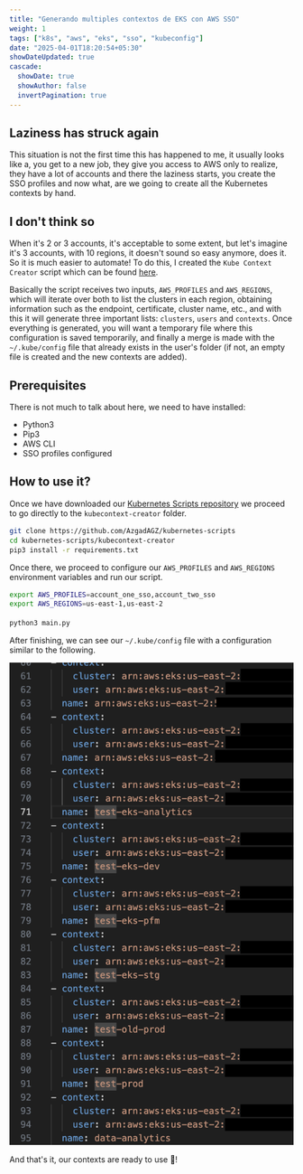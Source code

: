 ```yaml
---
title: "Generando multiples contextos de EKS con AWS SSO"
weight: 1
tags: ["k8s", "aws", "eks", "sso", "kubeconfig"]
date: "2025-04-01T18:20:54+05:30"
showDateUpdated: true
cascade:
  showDate: true
  showAuthor: false
  invertPagination: true
---
```


## Laziness has struck again
This situation is not the first time this has happened to me, it usually looks like a, you get to a new job, they give you access to AWS only to realize, they have a lot of accounts and there the laziness starts, you create the SSO profiles and now what, are we going to create all the Kubernetes contexts by hand.


## I don't think so
When it's 2 or 3 accounts, it's acceptable to some extent, but let's imagine it's 3 accounts, with 10 regions, it doesn't sound so easy anymore, does it.
So it is much easier to automate! To do this, I created the `Kube Context Creator` script which can be found [here](https://github.com/AzgadAGZ/kubernetes-scripts/tree/main/kubecontext-creator). 




Basically the script receives two inputs, `AWS_PROFILES` and `AWS_REGIONS`, which will iterate over both to list the clusters in each region, obtaining information such as the endpoint, certificate, cluster name, etc., and with this it will generate three important lists: `clusters`, `users` and `contexts`.
Once everything is generated, you will want a temporary file where this configuration is saved temporarily, and finally a merge is made with the `~/.kube/config` file that already exists in the user's folder (if not, an empty file is created and the new contexts are added). 


## Prerequisites
There is not much to talk about here, we need to have installed:
- Python3
- Pip3
- AWS CLI
- SSO profiles configured


## How to use it?
Once we have downloaded our [Kubernetes Scripts repository](https://github.com/AzgadAGZ/kubernetes-scripts) we proceed to go directly to the `kubecontext-creator` folder.

````bash
git clone https://github.com/AzgadAGZ/kubernetes-scripts
cd kubernetes-scripts/kubecontext-creator
pip3 install -r requirements.txt
````

Once there, we proceed to configure our `AWS_PROFILES` and `AWS_REGIONS` environment variables and run our script.
````bash
export AWS_PROFILES=account_one_sso,account_two_sso
export AWS_REGIONS=us-east-1,us-east-2

python3 main.py
````

After finishing, we can see our `~/.kube/config` file with a configuration similar to the following.

![EKS Context Generated](context-generated.png "EKS Contexts Generated")


And that's it, our contexts are ready to use 🤖!
